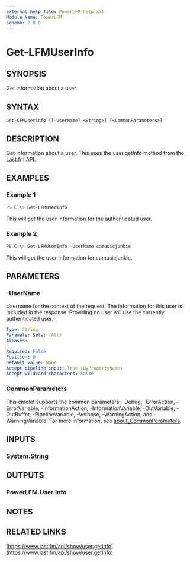 ```yaml
---
external help file: PowerLFM-help.xml
Module Name: PowerLFM
schema: 2.0.0
---
```


# Get-LFMUserInfo

## SYNOPSIS
Get information about a user.

## SYNTAX

```
Get-LFMUserInfo [[-UserName] <String>] [<CommonParameters>]
```

## DESCRIPTION
Get information about a user. This uses the user.getInfo method from the Last.fm API.

## EXAMPLES

### Example 1
```powershell
PS C:\> Get-LFMUserInfo
```

This will get the user information for the authenticated user.

### Example 2
```powershell
PS C:\> Get-LFMUserInfo -UserName camusicjunkie
```

This will get the user information for camusicjunkie.

## PARAMETERS

### -UserName
Username for the context of the request. The information for this user is included in the response. Providing no user will use the currently authenticated user.

```yaml
Type: String
Parameter Sets: (All)
Aliases:

Required: False
Position: 0
Default value: None
Accept pipeline input: True (ByPropertyName)
Accept wildcard characters: False
```

### CommonParameters
This cmdlet supports the common parameters: -Debug, -ErrorAction, -ErrorVariable, -InformationAction, -InformationVariable, -OutVariable, -OutBuffer, -PipelineVariable, -Verbose, -WarningAction, and -WarningVariable. For more information, see [about_CommonParameters](http://go.microsoft.com/fwlink/?LinkID=113216).

## INPUTS

### System.String

## OUTPUTS

### PowerLFM.User.Info

## NOTES

## RELATED LINKS

[https://www.last.fm/api/show/user.getInfo](https://www.last.fm/api/show/user.getInfo)
